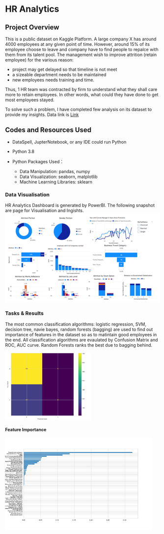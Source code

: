 # HR Analytics

## Project Overview

This is a public dataset on Kaggle Platform. A large company X has around 4000 employees at any given point of time. However, around 15% of its employee choose to leave and company have to find people to repalce with them from its talent pool. The management wish to improve attrition (retain employee) for the various reason:
*  project may get delayed so that timeline is not meet
*  a sizeable department needs to be maintained 
*  new employees needs training and time.

Thus, 1 HR team was contracted by firm to understand what they shall care more to retain employees. In other words, what could they have done to get most employees stayed. 

To solve such a problem, I have completed few analysis on its dataset to provide my insights. Data link is [Link](https://www.kaggle.com/datasets/vjchoudhary7/hr-analytics-case-study)

## Codes and Resources Used
* DataSpell, JupterNotebook, or any IDE could run Python 
* Python 3.8
* Python Packages Used：

    * Data Manipulation: pandas, numpy
    * Data Visualization: seaborn, matplotlib
    * Machine Learning Libraries: sklearn


###  Data Visualisation
HR Analytics Dashboard is generated by PowerBI. The following snapshot are page for Visualisation and Ingishts.
<img alt="Dashboard"  src="HR Dashboard.png" />


### Tasks & Results 
The most common classification algorithms: logistic regression, SVM, decision tree, navie bayes, random forests (bagging) are used to find out importance of features in the dataset so as to matintain good employees in the end.
All classification algorithms are evaulated by Confusion Matrix and ROC, AUC curve. Random Forests ranks the best due to bagging behind.


<img alt = "Confusion Matrix"  src="Confusion Matrix.png" width="280">


#### Feature Importance
<img src = 'Feature Importance.png' width = "480" height = "300">



